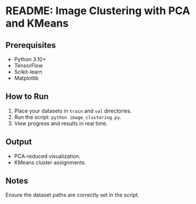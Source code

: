 # README: Image Clustering with PCA and KMeans

## Prerequisites
- Python 3.10+
- TensorFlow
- Scikit-learn
- Matplotlib

## How to Run
1. Place your datasets in `train` and `val` directories.
2. Run the script: `python image_clustering.py`.
3. View progress and results in real time.

## Output
- PCA-reduced visualization.
- KMeans cluster assignments.

## Notes
Ensure the dataset paths are correctly set in the script.
